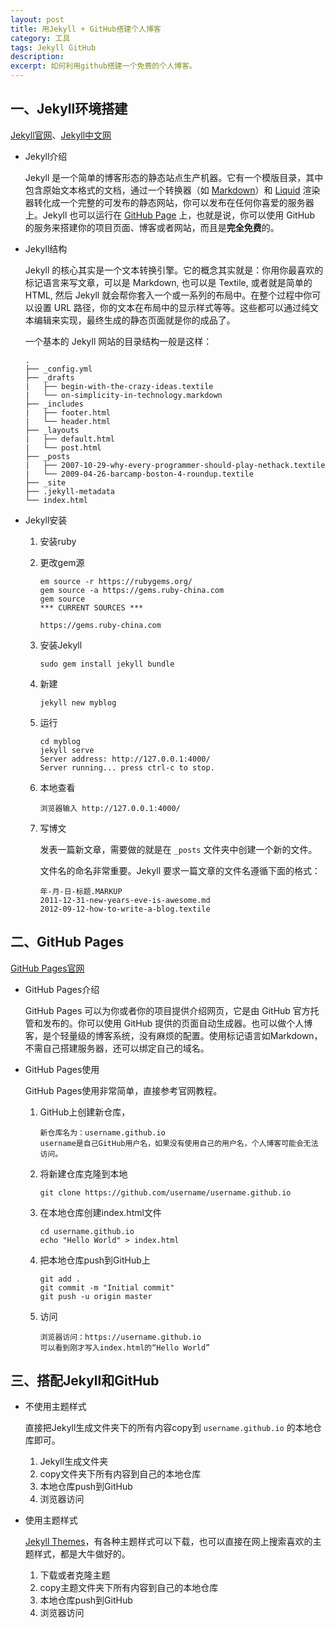 ```yaml
---
layout: post
title: 用Jekyll + GitHub搭建个人博客
category: 工具
tags: Jekyll GitHub
description:
excerpt: 如何利用github搭建一个免费的个人博客。
---
```


## 一、Jekyll环境搭建

[Jekyll官网](https://jekyllrb.com/)、[Jekyll中文网](http://jekyllcn.com/)

- Jekyll介绍

  Jekyll 是一个简单的博客形态的静态站点生产机器。它有一个模版目录，其中包含原始文本格式的文档，通过一个转换器（如 [Markdown](http://daringfireball.net/projects/markdown/)）和 [Liquid](https://github.com/Shopify/liquid/wiki) 渲染器转化成一个完整的可发布的静态网站，你可以发布在任何你喜爱的服务器上。Jekyll 也可以运行在 [GitHub Page](http://pages.github.com/) 上，也就是说，你可以使用 GitHub 的服务来搭建你的项目页面、博客或者网站，而且是**完全免费**的。

- Jekyll结构

  Jekyll 的核心其实是一个文本转换引擎。它的概念其实就是：你用你最喜欢的标记语言来写文章，可以是 Markdown, 也可以是 Textile, 或者就是简单的 HTML, 然后 Jekyll 就会帮你套入一个或一系列的布局中。在整个过程中你可以设置 URL 路径，你的文本在布局中的显示样式等等。这些都可以通过纯文本编辑来实现，最终生成的静态页面就是你的成品了。

  一个基本的 Jekyll 网站的目录结构一般是这样：

  ```
  .
  ├── _config.yml
  ├── _drafts
  |   ├── begin-with-the-crazy-ideas.textile
  |   └── on-simplicity-in-technology.markdown
  ├── _includes
  |   ├── footer.html
  |   └── header.html
  ├── _layouts
  |   ├── default.html
  |   └── post.html
  ├── _posts
  |   ├── 2007-10-29-why-every-programmer-should-play-nethack.textile
  |   └── 2009-04-26-barcamp-boston-4-roundup.textile
  ├── _site
  ├── .jekyll-metadata
  └── index.html
  ```

- Jekyll安装

  1. 安装ruby

  2. 更改gem源

     ```
     em source -r https://rubygems.org/
     gem source -a https://gems.ruby-china.com
     gem source
     *** CURRENT SOURCES ***
      
     https://gems.ruby-china.com
     ```

  3. 安装Jekyll

     ```
     sudo gem install jekyll bundle
     ```

  4. 新建

     ```
     jekyll new myblog
     ```

  5. 运行

     ```
     cd myblog
     jekyll serve
     Server address: http://127.0.0.1:4000/
     Server running... press ctrl-c to stop.
     ```

  6. 本地查看

     ```
     浏览器输入 http://127.0.0.1:4000/
     ```

  7. 写博文

     发表一篇新文章，需要做的就是在 `_posts` 文件夹中创建一个新的文件。

     文件名的命名非常重要。Jekyll 要求一篇文章的文件名遵循下面的格式：

     ```
     年-月-日-标题.MARKUP
     2011-12-31-new-years-eve-is-awesome.md
     2012-09-12-how-to-write-a-blog.textile
     ```

## 二、GitHub Pages

[GitHub Pages官网](https://pages.github.com/)

- GitHub Pages介绍

  GitHub Pages 可以为你或者你的项目提供介绍网页，它是由 GitHub 官方托管和发布的。你可以使用 GitHub 提供的页面自动生成器。也可以做个人博客，是个轻量级的博客系统，没有麻烦的配置。使用标记语言如Markdown，不需自己搭建服务器，还可以绑定自己的域名。

- GitHub Pages使用

  GitHub Pages使用非常简单，直接参考官网教程。

  1. GitHub上创建新仓库，

     ```
     新仓库名为：username.github.io
     username是自己GitHub用户名，如果没有使用自己的用户名，个人博客可能会无法访问。
     ```

  2. 将新建仓库克隆到本地

     ```
     git clone https://github.com/username/username.github.io
     ```

  3. 在本地仓库创建index.html文件

     ```
     cd username.github.io
     echo "Hello World" > index.html
     ```

  4. 把本地仓库push到GitHub上

     ```
     git add .
     git commit -m "Initial commit"
     git push -u origin master
     ```

  5. 访问

     ```
     浏览器访问：https://username.github.io
     可以看到刚才写入index.html的“Hello World”
     ```

## 三、搭配Jekyll和GitHub

- 不使用主题样式

  直接把Jekyll生成文件夹下的所有内容copy到 `username.github.io` 的本地仓库即可。

  1. Jekyll生成文件夹
  2. copy文件夹下所有内容到自己的本地仓库
  3. 本地仓库push到GitHub
  4. 浏览器访问

- 使用主题样式

  [Jekyll Themes](http://jekyllthemes.org/)，有各种主题样式可以下载，也可以直接在网上搜索喜欢的主题样式，都是大牛做好的。

  1. 下载或者克隆主题
  2. copy主题文件夹下所有内容到自己的本地仓库
  3. 本地仓库push到GitHub
  4. 浏览器访问

